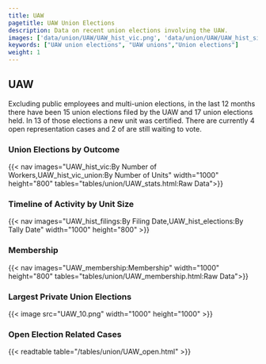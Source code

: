 ```yaml
---
title: UAW
pagetitle: UAW Union Elections
description: Data on recent union elections involving the UAW.
images: ['data/union/UAW/UAW_hist_vic.png', 'data/union/UAW/UAW_hist_size.png', 'data/union/UAW/UAW_10.png']
keywords: ["UAW union elections", "UAW unions","Union elections"]
weight: 1
---
```

##  UAW

Excluding public employees and multi-union elections, in the last 12 months there have been 15 union elections filed by the UAW and 17 union elections held. In 13 of those elections a new unit was certified. There are currently 4 open representation cases and 2 of are still waiting to vote.

### Union Elections by Outcome
{{< nav images="UAW_hist_vic:By Number of Workers,UAW_hist_vic_union:By Number of Units" width="1000" height="800" tables="tables/union/UAW_stats.html:Raw Data">}}

### Timeline of Activity by Unit Size
{{< nav images="UAW_hist_filings:By Filing Date,UAW_hist_elections:By Tally Date" width="1000" height="800" >}}

### Membership
{{< nav images="UAW_membership:Membership" width="1000" height="800" tables="tables/union/UAW_membership.html:Raw Data">}}

### Largest Private Union Elections
{{< image src="UAW_10.png" width="1000" height="1000"  >}}

### Open Election Related Cases
{{< readtable table="/tables/union/UAW_open.html" >}}

